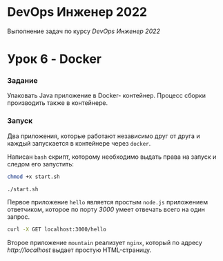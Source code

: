 # DevOps Инженер 2022

Выполнение задач по курсу *DevOps Инженер 2022*

# Урок 6 - Docker

### Задание

Упаковать Java приложение в Docker- контейнер. Процесс сборки производить также в контейнере.

### Запуск

Два приложения, которые работают независимо друг от друга и каждый запускается в контейнере через `docker`.

Написан `bash` скрипт, которому необходимо выдать права на запуск и следом его запустить:


```bash
chmod +x start.sh

./start.sh
```

Первое приложение `hello` является простым `node.js` приложением ответчиком, которое по порту *3000* умеет отвечать всего на один запрос.

```bash
curl -X GET localhost:3000/hello
```

Второе приложение `mountain` реализует `nginx`, который по адресу *http://localhost* выдает простую HTML-страницу.
